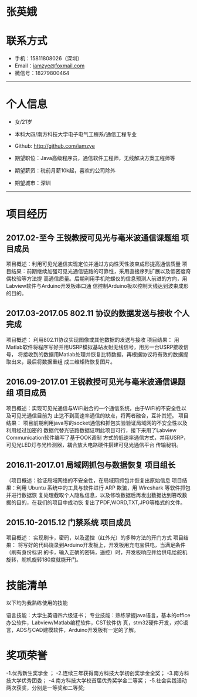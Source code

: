 
# 张英娥
<i class="icon-pencil"></i> 
# 联系方式
- <i class="icon-phone-sign"></i> 手机：15811808026（深圳）
- <i class="icon-envelope"></i> Email：iamzye@foxmail.com
- <i class="icon-edit"></i> 微信号：18279800464

---

# 个人信息

 - <i class="icon-female"></i>女/21岁 
 - <i class="icon-user"></i>本科大四/南方科技大学电子电气工程系/通信工程专业 
 - <i class="icon-github-alt"></i>Github: http://github.com/iamzye

 - <i class="icon-heart"></i>期望职位：Java高级程序员，通信软件工程师，无线解决方案工程师等
 - <i class="icon-jpy"></i>期望薪资：税前月薪10k起，喜欢的公司除外
 - <i class="icon-map-marker"></i>期望城市：深圳

---

# <i class="icon-tasks"></i>项目经历

## 2017.02-至今     王锐教授可见光与毫米波通信课题组      项目成员

项目概述：利用可见光通信实现定位并通过方向性天性波束成形提高通信质量
项目结果：前期继续加强可见光通信链路的可靠性，采用直接序列扩展以及低密度奇偶校验等方法提
高通信质量。后期利用手机陀螺仪的信息预测人前进的方向，用Labview软件与Arduino开发板串口通
信控制Arduino板以控制天线达到波束成形的目的。

 
## 2017.03-2017.05 802.11    协议的数据发送与接收        个人完成

项目概述： 利用802.11协议实现图像或其他数据的发送与接收
项目结果： 用Matlab软件将程序写好并用USRP模拟基站发射无线信号，用另一台USRP接收信号，
将接收到的数据用Matlab处理并恢复比特数据，再根据协议将有效的数据提取出来，最后将数据重组
成三维矩阵恢复图片。


## 2016.09-2017.01     王锐教授可见光与毫米波通信课题组     项目成员 
项目概述：实现可见光通信与WiFi融合的一个通信系统，由于WiFi的不安全性以及可见光通信目前为
止达不到高速率通信的缺点，将两者融合，互补其短。
项目结果： 项目前期利用java写的socket通信和抓包实验验证局域网的不安全性以及利用经过加密的
数据代替光链路数据证明此项目可行，接下来用了Labview Communication软件编写了基于OOK调制
方式的低速率通信方式，并用USRP，可见光LED灯与光检测器，耦合放大电路硬件搭建可见光通信平台
传输秘钥。


## 2016.11-2017.01      局域网抓包与数据恢复         项目组长

（项目概述：验证局域网络的不安全性，在局域网抓包并恢复出原始信息
项目结果：利用 Ubuntu 系统中的工具与软件进行 ARP 欺骗，用 Wireshark 等软件抓包并进行数据恢
复处理截取个人隐私信息，以及修改数据后再发出数据达到篡改数据的目的，在我们的项目中成功恢
复出了PDF,WORD,TXT,JPG等格式的文件。

## 2015.10-2015.12      门禁系统          项目成员
项目概述： 实现刷卡，密码，以及遥控（红外光）的多种方法的开门方式
项目结果： 将写好的代码烧录到Arduino开发板上，开发板用充电宝供电，当满足条件（刷有身份标识
的卡，输入正确的密码，遥控）时，开发板响应并给供电给舵机旋转，舵机旋转180度就能开门。


# <i class="icon-thumbs-up"></i>技能清单

以下均为我熟练使用的技能

语言技能：大学生英语四六级证书；
专业技能：熟练掌握java语言，基本的office办公软件，Labview/Matlab编程软件，CST软件仿
真，stm32硬件开发，对C语言，ADS与CAD建模软件，Arduino开发板有一定的了解。

# <i class="icon-trophy"></i>奖项荣誉
-1.优秀新生奖学金 ；
-2.连续三年获得南方科技大学初创奖学金全奖；
-3.南方科技大学优秀团委；
-4.南方科技大学校首届优秀奖学金二等奖；
-5.社会实践活动两次获奖，分别是一等奖和二等奖;

